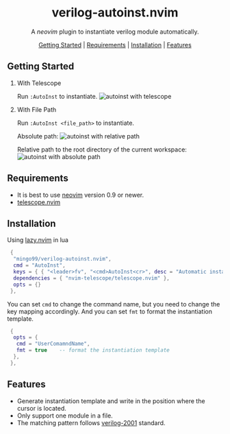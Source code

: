 <div align="center">

<h1>verilog-autoinst.nvim</h1>

A <i>neovim</i> plugin to instantiate verilog module automatically.

[Getting Started](#getting-started) | [Requirements](#requirements) | [Installation](#installation) | [Features](#features)

</div>

## Getting Started

1. With Telescope

    Run `:AutoInst` to instantiate.
    ![autoinst with telescope](https://cdn.jsdelivr.net/gh/mingo99/PicBed/img/autoinst-1.gif)

2. With File Path

    Run `:AutoInst <file_path>` to instantiate.

    Absolute path:
    ![autoinst with relative path](https://cdn.jsdelivr.net/gh/mingo99/PicBed/img/autoinst-2.gif)

    Relative path to the root directory of the current workspace:
    ![autoinst with absolute path](https://cdn.jsdelivr.net/gh/mingo99/PicBed/img/autoinst-3.gif)

## Requirements

- It is best to use [neovim](https://github.com/neovim/neovim) version 0.9 or newer.
- [telescope.nvim](https://github.com/nvim-telescope/telescope.nvim)

## Installation

Using [lazy.nvim](https://github.com/folke/lazy.nvim) in lua

```lua
 {
  "mingo99/verilog-autoinst.nvim",
  cmd = "AutoInst",
  keys = { { "<leader>fv", "<cmd>AutoInst<cr>", desc = "Automatic instantiation for verilog" } },
  dependencies = { "nvim-telescope/telescope.nvim" },
  opts = {}
 },

```

You can set `cmd` to change the command name, but you need to change the key mapping accordingly.
And you can set `fmt` to format the instantiation template.

```lua
 {
  opts = {
   cmd = "UserComamndName",
   fmt = true    -- format the instantiation template
  },
 },

```

## Features

- Generate instantiation template and write in the position where the cursor is located.
- Only support one module in a file.
- The matching pattern follows [verilog-2001](https://ieeexplore.ieee.org/document/954909?arnumber=954909) standard.

